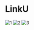 # LinkU
![1](https://user-images.githubusercontent.com/95346303/169640471-af34a2e0-778f-415b-8d4c-90b090321d62.jpg)
![2](https://user-images.githubusercontent.com/95346303/169640473-a565d73d-0682-48ba-b5d3-85925c4e349d.jpg)
![3](https://user-images.githubusercontent.com/95346303/169640474-b52d6548-6009-4086-9320-0ee6ac409ddb.jpg)
